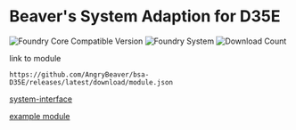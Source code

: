 # Beaver's System Adaption for D35E
![Foundry Core Compatible Version](https://img.shields.io/endpoint?url=https%3A%2F%2Ffoundryshields.com%2Fversion%3Fstyle%3Dflat%26url%3Dhttps%3A%2F%2Fgithub.com%2FAngryBeaver%2Fbsa-D35E%2Freleases%2Flatest%2Fdownload%2Fmodule.json)
![Foundry System](https://img.shields.io/endpoint?url=https%3A%2F%2Ffoundryshields.com%2Fsystem%3FnameType%3Draw%26showVersion%3D1%26style%3Dflat%26url%3Dhttps%3A%2F%2Fraw.githubusercontent.com%2FAngryBeaver%2Fbsa-D35E%2Fmain%2Fmodule.json)
![Download Count](https://img.shields.io/github/downloads/AngryBeaver/bsa-D35E/total?color=bright-green)

link to module
````
https://github.com/AngryBeaver/bsa-D35E/releases/latest/download/module.json
````

[system-interface](https://github.com/AngryBeaver/beavers-system-interface)

[example module](https://github.com/AngryBeaver/beavers-crafting)


